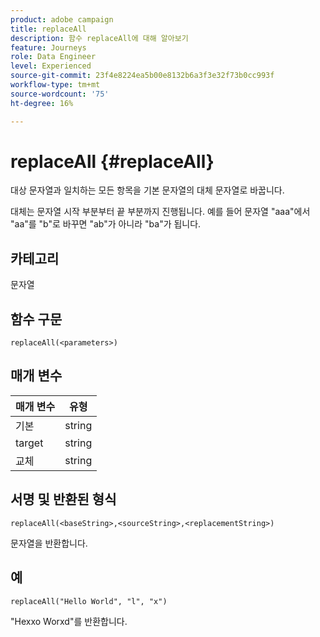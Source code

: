 ```yaml
---
product: adobe campaign
title: replaceAll
description: 함수 replaceAll에 대해 알아보기
feature: Journeys
role: Data Engineer
level: Experienced
source-git-commit: 23f4e8224ea5b00e8132b6a3f3e32f73b0cc993f
workflow-type: tm+mt
source-wordcount: '75'
ht-degree: 16%

---
```


# replaceAll {#replaceAll}

대상 문자열과 일치하는 모든 항목을 기본 문자열의 대체 문자열로 바꿉니다.

대체는 문자열 시작 부분부터 끝 부분까지 진행됩니다. 예를 들어 문자열 &quot;aaa&quot;에서 &quot;aa&quot;를 &quot;b&quot;로 바꾸면 &quot;ab&quot;가 아니라 &quot;ba&quot;가 됩니다.

## 카테고리

문자열

## 함수 구문

`replaceAll(<parameters>)`

## 매개 변수

| 매개 변수 | 유형 |
|-----------|--------------|
| 기본 | string |
| target | string |
| 교체 | string |

## 서명 및 반환된 형식

`replaceAll(<baseString>,<sourceString>,<replacementString>)`

문자열을 반환합니다.

## 예

`replaceAll("Hello World", "l", "x")`

&quot;Hexxo Worxd&quot;를 반환합니다.
